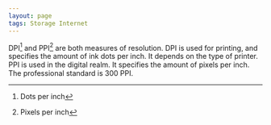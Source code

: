 ```yaml
---
layout: page
tags: Storage Internet
---
```


DPI[^1] and PPI[^2] are both measures of resolution. DPI is used for printing, and specifies the amount of ink dots per inch. It depends on the type of printer. PPI is used in the digital realm. It specifies the amount of pixels per inch. The professional standard is 300 PPI.

[^1]: Dots per inch
[^2]: Pixels per inch